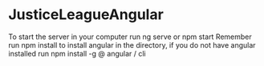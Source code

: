 # JusticeLeagueAngular
To start the server in your computer run ng serve or npm start
Remember run npm install to install angular in the directory, if you do not have angular installed run npm install -g @ angular / cli
